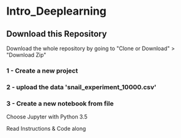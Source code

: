 # Intro_Deeplearning

## Download this Repository

Download the whole repository by going to "Clone or Download" > "Download Zip"

### 1 - Create a new project

### 2 - upload the data 'snail_experiment_10000.csv'

### 3 - Create a new notebook from file

Choose Jupyter with Python 3.5

Read Instructions & Code along

